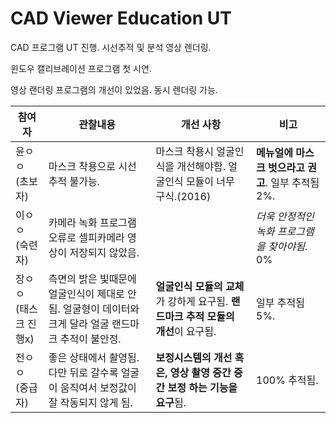 # **CAD Viewer Education UT**

CAD 프로그램 UT 진행. 시선추적 및 분석 영상 렌더링.

윈도우 캘리브레이션 프로그램 첫 시연.

영상 랜더링 프로그램의 개선이 있었음. 동시 렌더링 가능.

참여자 | 관찰내용 | 개선 사항 | 비고
-------------|------|-----|-----
윤ㅇㅇ</br>(초보자) | 마스크 착용으로 시선 추적 불가능. | 마스크 착용시 얼굴인식을 개선해야함. 얼굴인식 모듈이 너무 구식.(2016) | **메뉴얼에 마스크 벗으라고 권고**. 일부 추적됨 2%.
이ㅇㅇ</br>(숙련자) | 카메라 녹화 프로그램 오류로 셀피카메라 영상이 저장되지 않았음. | | *더욱 안정적인 녹화 프로그램을 찾아야됨*. 0%
장ㅇㅇ</br>(태스크 진행x) | 측면의 밝은 빛때문에 얼굴인식이 제대로 안됨. 얼굴형이 데이터와 크게 달라 얼굴 랜드마크 추적이 불안정. |**얼굴인식 모듈의 교체**가 강하게 요구됨. **랜드마크 추적 모듈의 개선**이 요구됨. | 일부 추적됨 5%.
전ㅇㅇ</br>(중급자) | 좋은 상태에서 촬영됨. 다만 뒤로 갈수록 얼굴이 움직여서 보정값이 잘 작동되지 않게 됨. | **보정시스템의 개선 혹은, 영상 촬영 중간 중간 보정 하는 기능을 요구**됨. | 100% 추적됨.
